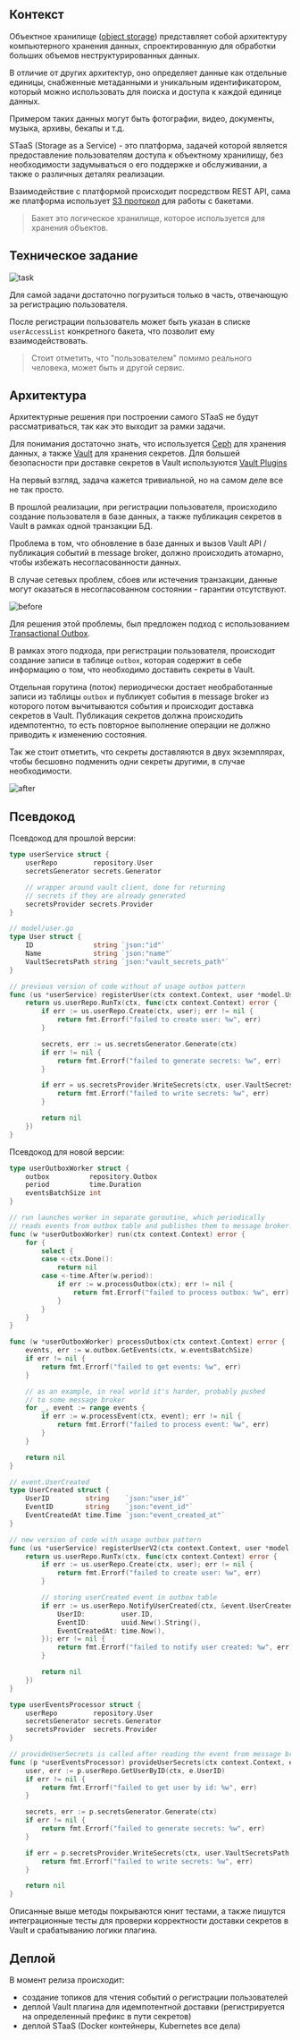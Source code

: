 ## Контекст

Объектное хранилище ([object storage](https://cloud.google.com/learn/what-is-object-storage)) представляет собой
архитектуру компьютерного хранения данных, спроектированную для обработки больших объемов неструктурированных данных.

В отличие от других архитектур, оно определяет данные как отдельные единицы, снабженные метаданными и уникальным
идентификатором, который можно использовать для поиска и доступа к каждой единице данных.

Примером таких данных могут быть фотографии, видео, документы, музыка, архивы, бекапы и т.д.

STaaS (Storage as a Service) - это платформа, задачей которой является предоставление пользователям доступа к
объектному хранилищу, без необходимости задумываться о его поддержке и обслуживании, а также о различных
деталях реализации.

Взаимодействие с платформой происходит посредством REST API, сама же платформа
использует [S3 протокол](https://docs.aws.amazon.com/s3/) для работы с бакетами.

> Бакет это логическое хранилище, которое используется для хранения объектов.

## Техническое задание

![task](./docs/transactional-outbox.png)

Для самой задачи достаточно погрузиться только в часть, отвечающую за регистрацию пользователя.

После регистрации пользователь может быть указан в списке `userAccessList` конкретного бакета, что позволит ему
взаимодействовать.

> Стоит отметить, что "пользователем" помимо реального человека, может быть и другой сервис.

## Архитектура

Архитектурные решения при построении самого STaaS не будут рассматриваться, так как это выходит за рамки задачи.

Для понимания достаточно знать, что используется [Ceph](https://ceph.io/en/) для хранения данных, а
также [Vault](https://www.vaultproject.io/) для хранения секретов.
Для большей безопасности при доставке секретов в Vault
используются [Vault Plugins](https://www.vaultproject.io/docs/internals/plugins)

На первый взгляд, задача кажется тривиальной, но на самом деле все не так просто.

В прошлой реализации, при регистрации пользователя, происходило создание пользователя в базе данных, а также
публикация секретов в Vault в рамках одной транзакции БД.

Проблема в том, что обновление в базе данных и вызов Vault API / публикация событий в message broker, должно
происходить атомарно, чтобы избежать несогласованности данных.

В случае сетевых проблем, сбоев или истечения транзакции, данные могут оказаться в несогласованном состоянии -
гарантии отсутствуют.

![before](./docs/before.png)

Для решения этой проблемы, был предложен подход с
использованием [Transactional Outbox](https://microservices.io/patterns/data/transactional-outbox.html).

В рамках этого подхода, при регистрации пользователя, происходит создание записи в таблице `outbox`, которая
содержит в себе информацию о том, что необходимо доставить секреты в Vault.

Отдельная горутина (поток) периодически достает необработанные записи из таблицы `outbox` и публикует события в message
broker из которого потом вычитываются события и происходит доставка секретов в Vault.
Публикация секретов должна происходить идемпотентно, то есть повторное выполнение операции не должно приводить к
изменению состояния.

Так же стоит отметить, что секреты доставляются в двух экземплярах, чтобы бесшовно подменить одни секреты другими,
в случае необходимости.

![after](./docs/after.png)

## Псевдокод

Псевдокод для прошлой версии:

```go
type userService struct {
	userRepo         repository.User
	secretsGenerator secrets.Generator

	// wrapper around vault client, done for returning
	// secrets if they are already generated
	secretsProvider secrets.Provider
}

// model/user.go
type User struct {
	ID               string `json:"id"`
	Name             string `json:"name"`
	VaultSecretsPath string `json:"vault_secrets_path"`
}

// previous version of code without of usage outbox pattern
func (us *userService) registerUser(ctx context.Context, user *model.User) error {
	return us.userRepo.RunTx(ctx, func(ctx context.Context) error {
		if err := us.userRepo.Create(ctx, user); err != nil {
			return fmt.Errorf("failed to create user: %w", err)
		}

		secrets, err := us.secretsGenerator.Generate(ctx)
		if err != nil {
			return fmt.Errorf("failed to generate secrets: %w", err)
		}

		if err = us.secretsProvider.WriteSecrets(ctx, user.VaultSecretsPath, secrets); err != nil {
			return fmt.Errorf("failed to write secrets: %w", err)
		}

		return nil
	})
}
```

Псевдокод для новой версии:

```go
type userOutboxWorker struct {
	outbox          repository.Outbox
	period          time.Duration
	eventsBatchSize int
}

// run launches worker in separate goroutine, which periodically
// reads events from outbox table and publishes them to message broker.
func (w *userOutboxWorker) run(ctx context.Context) error {
	for {
		select {
		case <-ctx.Done():
			return nil
		case <-time.After(w.period):
			if err := w.processOutbox(ctx); err != nil {
				return fmt.Errorf("failed to process outbox: %w", err)
			}
		}
	}
}

func (w *userOutboxWorker) processOutbox(ctx context.Context) error {
	events, err := w.outbox.GetEvents(ctx, w.eventsBatchSize)
	if err != nil {
		return fmt.Errorf("failed to get events: %w", err)
	}

	// as an example, in real world it's harder, probably pushed
	// to some message broker
	for _, event := range events {
		if err := w.processEvent(ctx, event); err != nil {
			return fmt.Errorf("failed to process event: %w", err)
		}
	}

	return nil
}

// event.UserCreated
type UserCreated struct {
	UserID         string    `json:"user_id"`
	EventID        string    `json:"event_id"`
	EventCreatedAt time.Time `json:"event_created_at"`
}

// new version of code with usage outbox pattern
func (us *userService) registerUserV2(ctx context.Context, user *model.User) error {
	return us.userRepo.RunTx(ctx, func(ctx context.Context) error {
		if err := us.userRepo.Create(ctx, user); err != nil {
			return fmt.Errorf("failed to create user: %w", err)
		}

		// storing userCreated event in outbox table
		if err := us.userRepo.NotifyUserCreated(ctx, &event.UserCreated{
			UserID:         user.ID,
			EventID:        uuid.New().String(),
			EventCreatedAt: time.Now(),
		}); err != nil {
			return fmt.Errorf("failed to notify user created: %w", err)
		}

		return nil
	})
}

type userEventsProcessor struct {
	userRepo         repository.User
	secretsGenerator secrets.Generator
	secretsProvider  secrets.Provider
}

// provideUserSecrets is called after reading the event from message broker.
func (p *userEventsProcessor) provideUserSecrets(ctx context.Context, e *event.UserCreated) error {
	user, err := p.userRepo.GetUserByID(ctx, e.UserID)
	if err != nil {
		return fmt.Errorf("failed to get user by id: %w", err)
	}

	secrets, err := p.secretsGenerator.Generate(ctx)
	if err != nil {
		return fmt.Errorf("failed to generate secrets: %w", err)
	}

	if err = p.secretsProvider.WriteSecrets(ctx, user.VaultSecretsPath, secrets); err != nil {
		return fmt.Errorf("failed to write secrets: %w", err)
	}

	return nil
}
```

Описанные выше методы покрываются юнит тестами, а также пишутся интеграционные тесты для проверки корректности
доставки секретов в Vault и срабатыванию логики плагина.

## Деплой

В момент релиза происходит:

- создание топиков для чтения событий о регистрации пользователей
- деплой Vault плагина для идемпотентной доставки (регистрируется на определенный префикс в пути секретов)
- деплой STaaS (Docker контейнеры, Kubernetes все дела)
